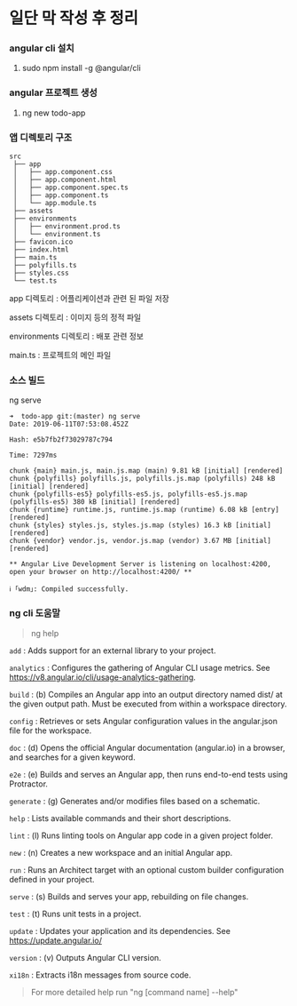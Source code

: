 # 일단 막 작성 후 정리

### angular cli 설치
1. sudo npm install -g @angular/cli


### angular 프로젝트 생성
1. ng new todo-app


### 앱 디렉토리 구조
```
src
 ├── app
 │   ├── app.component.css
 │   ├── app.component.html
 │   ├── app.component.spec.ts
 │   ├── app.component.ts
 │   └── app.module.ts
 ├── assets
 ├── environments
 │   ├── environment.prod.ts
 │   └── environment.ts
 ├── favicon.ico
 ├── index.html
 ├── main.ts
 ├── polyfills.ts
 ├── styles.css
 └── test.ts
```
app 디렉토리 : 어플리케이션과 관련 된 파일 저장

assets 디렉토리 : 이미지 등의 정적 파일

environments 디렉토리 : 배포 관련 정보

main.ts : 프로젝트의 메인 파일


### 소스 빌드

ng serve

```
➜  todo-app git:(master) ng serve                                                                                           
Date: 2019-06-11T07:53:08.452Z

Hash: e5b7fb2f73029787c794

Time: 7297ms

chunk {main} main.js, main.js.map (main) 9.81 kB [initial] [rendered]
chunk {polyfills} polyfills.js, polyfills.js.map (polyfills) 248 kB [initial] [rendered]
chunk {polyfills-es5} polyfills-es5.js, polyfills-es5.js.map (polyfills-es5) 380 kB [initial] [rendered]
chunk {runtime} runtime.js, runtime.js.map (runtime) 6.08 kB [entry] [rendered]
chunk {styles} styles.js, styles.js.map (styles) 16.3 kB [initial] [rendered]
chunk {vendor} vendor.js, vendor.js.map (vendor) 3.67 MB [initial] [rendered]

** Angular Live Development Server is listening on localhost:4200, open your browser on http://localhost:4200/ **

ℹ ｢wdm｣: Compiled successfully.
```

### ng cli 도움말

> ng help

  `add` :  Adds support for an external library to your project.

  `analytics` : Configures the gathering of Angular CLI usage metrics. See https://v8.angular.io/cli/usage-analytics-gathering.
  
  `build` : (b) Compiles an Angular app into an output directory named dist/ at the given output path. Must be executed from within a workspace directory.
  
  `config` : Retrieves or sets Angular configuration values in the angular.json file for the workspace.
  
  `doc` : (d) Opens the official Angular documentation (angular.io) in a browser, and searches for a given keyword.
  
  `e2e` : (e) Builds and serves an Angular app, then runs end-to-end tests using Protractor.
  
  `generate` : (g) Generates and/or modifies files based on a schematic.
  
  `help` : Lists available commands and their short descriptions.
  
  `lint` : (l) Runs linting tools on Angular app code in a given project folder.
  
  `new` : (n) Creates a new workspace and an initial Angular app.
  
  `run` : Runs an Architect target with an optional custom builder configuration defined in your project.
  
  `serve` : (s) Builds and serves your app, rebuilding on file changes.
  
  `test` : (t) Runs unit tests in a project.
  
  `update` : Updates your application and its dependencies. See https://update.angular.io/
  
  `version` : (v) Outputs Angular CLI version.
  
  `xi18n` : Extracts i18n messages from source code.

> For more detailed help run "ng [command name] --help"